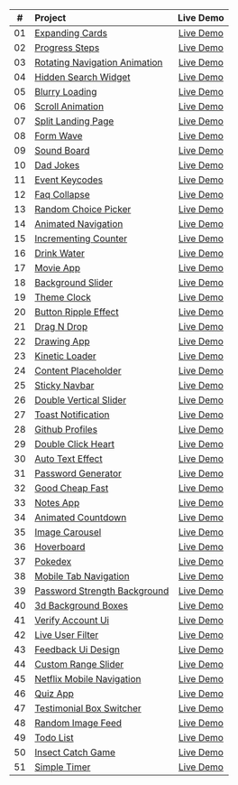 |  #  | Project                                                                                                             |                                       Live Demo                                       |
| :-: | :------------------------------------------------------------------------------------------------------------------ | :-----------------------------------------------------------------------------------: |
| 01  | [Expanding Cards](https://github.com/A-Karim2003/50-projects/tree/main/expanding-cards)                             |        [Live Demo](https://a-karim2003.github.io/50-projects/expanding-cards/)        |
| 02  | [Progress Steps](https://github.com/A-Karim2003/50-projects/tree/main/progress-steps)                               |        [Live Demo](https://a-karim2003.github.io/50-projects/progress-steps/)         |
| 03  | [Rotating Navigation Animation](https://github.com/A-Karim2003/50-projects/tree/main/rotating-navigation-animation) | [Live Demo](https://a-karim2003.github.io/50-projects/rotating-navigation-animation/) |
| 04  | [Hidden Search Widget](https://github.com/A-Karim2003/50-projects/tree/main/hidden-search-widget)                   |     [Live Demo](https://a-karim2003.github.io/50-projects/hidden-search-widget/)      |
| 05  | [Blurry Loading](https://github.com/A-Karim2003/50-projects/tree/main/blurry-loading)                               |        [Live Demo](https://a-karim2003.github.io/50-projects/blurry-loading/)         |
| 06  | [Scroll Animation](https://github.com/A-Karim2003/50-projects/tree/main/scroll-animation)                           |       [Live Demo](https://a-karim2003.github.io/50-projects/scroll-animation/)        |
| 07  | [Split Landing Page](https://github.com/A-Karim2003/50-projects/tree/main/split-landing-page)                       |      [Live Demo](https://a-karim2003.github.io/50-projects/split-landing-page/)       |
| 08  | [Form Wave](https://github.com/A-Karim2003/50-projects/tree/main/form-wave)                                         |           [Live Demo](https://a-karim2003.github.io/50-projects/form-wave/)           |
| 09  | [Sound Board](https://github.com/A-Karim2003/50-projects/tree/main/sound-board)                                     |          [Live Demo](https://a-karim2003.github.io/50-projects/sound-board/)          |
| 10  | [Dad Jokes](https://github.com/A-Karim2003/50-projects/tree/main/dad-jokes)                                         |           [Live Demo](https://a-karim2003.github.io/50-projects/dad-jokes/)           |
| 11  | [Event Keycodes](https://github.com/A-Karim2003/50-projects/tree/main/event-keycodes)                               |        [Live Demo](https://a-karim2003.github.io/50-projects/event-keycodes/)         |
| 12  | [Faq Collapse](https://github.com/A-Karim2003/50-projects/tree/main/faq-collapse)                                   |         [Live Demo](https://a-karim2003.github.io/50-projects/faq-collapse/)          |
| 13  | [Random Choice Picker](https://github.com/A-Karim2003/50-projects/tree/main/random-choice-picker)                   |     [Live Demo](https://a-karim2003.github.io/50-projects/random-choice-picker/)      |
| 14  | [Animated Navigation](https://github.com/A-Karim2003/50-projects/tree/main/animated-navigation)                     |      [Live Demo](https://a-karim2003.github.io/50-projects/animated-navigation/)      |
| 15  | [Incrementing Counter](https://github.com/A-Karim2003/50-projects/tree/main/incrementing-counter)                   |     [Live Demo](https://a-karim2003.github.io/50-projects/incrementing-counter/)      |
| 16  | [Drink Water](https://github.com/A-Karim2003/50-projects/tree/main/drink-water)                                     |          [Live Demo](https://a-karim2003.github.io/50-projects/drink-water/)          |
| 17  | [Movie App](https://github.com/A-Karim2003/50-projects/tree/main/movie-app)                                         |           [Live Demo](https://a-karim2003.github.io/50-projects/movie-app/)           |
| 18  | [Background Slider](https://github.com/A-Karim2003/50-projects/tree/main/background-slider)                         |       [Live Demo](https://a-karim2003.github.io/50-projects/background-slider/)       |
| 19  | [Theme Clock](https://github.com/A-Karim2003/50-projects/tree/main/theme-clock)                                     |          [Live Demo](https://a-karim2003.github.io/50-projects/theme-clock/)          |
| 20  | [Button Ripple Effect](https://github.com/A-Karim2003/50-projects/tree/main/button-ripple-effect)                   |     [Live Demo](https://a-karim2003.github.io/50-projects/button-ripple-effect/)      |
| 21  | [Drag N Drop](https://github.com/A-Karim2003/50-projects/tree/main/drag-n-drop)                                     |          [Live Demo](https://a-karim2003.github.io/50-projects/drag-n-drop/)          |
| 22  | [Drawing App](https://github.com/A-Karim2003/50-projects/tree/main/drawing-app)                                     |          [Live Demo](https://a-karim2003.github.io/50-projects/drawing-app/)          |
| 23  | [Kinetic Loader](https://github.com/A-Karim2003/50-projects/tree/main/kinetic-loader)                               |        [Live Demo](https://a-karim2003.github.io/50-projects/kinetic-loader/)         |
| 24  | [Content Placeholder](https://github.com/A-Karim2003/50-projects/tree/main/content-placeholder)                     |      [Live Demo](https://a-karim2003.github.io/50-projects/content-placeholder/)      |
| 25  | [Sticky Navbar](https://github.com/A-Karim2003/50-projects/tree/main/sticky-navbar)                                 |         [Live Demo](https://a-karim2003.github.io/50-projects/sticky-navbar/)         |
| 26  | [Double Vertical Slider](https://github.com/A-Karim2003/50-projects/tree/main/double-vertical-slider)               |    [Live Demo](https://a-karim2003.github.io/50-projects/double-vertical-slider/)     |
| 27  | [Toast Notification](https://github.com/A-Karim2003/50-projects/tree/main/toast-notification)                       |      [Live Demo](https://a-karim2003.github.io/50-projects/toast-notification/)       |
| 28  | [Github Profiles](https://github.com/A-Karim2003/50-projects/tree/main/github-profiles)                             |        [Live Demo](https://a-karim2003.github.io/50-projects/github-profiles/)        |
| 29  | [Double Click Heart](https://github.com/A-Karim2003/50-projects/tree/main/double-click-heart)                       |      [Live Demo](https://a-karim2003.github.io/50-projects/double-click-heart/)       |
| 30  | [Auto Text Effect](https://github.com/A-Karim2003/50-projects/tree/main/auto-text-effect)                           |       [Live Demo](https://a-karim2003.github.io/50-projects/auto-text-effect/)        |
| 31  | [Password Generator](https://github.com/A-Karim2003/50-projects/tree/main/password-generator)                       |      [Live Demo](https://a-karim2003.github.io/50-projects/password-generator/)       |
| 32  | [Good Cheap Fast](https://github.com/A-Karim2003/50-projects/tree/main/good-cheap-fast)                             |        [Live Demo](https://a-karim2003.github.io/50-projects/good-cheap-fast/)        |
| 33  | [Notes App](https://github.com/A-Karim2003/50-projects/tree/main/notes-app)                                         |           [Live Demo](https://a-karim2003.github.io/50-projects/notes-app/)           |
| 34  | [Animated Countdown](https://github.com/A-Karim2003/50-projects/tree/main/animated-countdown)                       |      [Live Demo](https://a-karim2003.github.io/50-projects/animated-countdown/)       |
| 35  | [Image Carousel](https://github.com/A-Karim2003/50-projects/tree/main/image-carousel)                               |        [Live Demo](https://a-karim2003.github.io/50-projects/image-carousel/)         |
| 36  | [Hoverboard](https://github.com/A-Karim2003/50-projects/tree/main/hoverboard)                                       |          [Live Demo](https://a-karim2003.github.io/50-projects/hoverboard/)           |
| 37  | [Pokedex](https://github.com/A-Karim2003/50-projects/tree/main/pokedex)                                             |            [Live Demo](https://a-karim2003.github.io/50-projects/pokedex/)            |
| 38  | [Mobile Tab Navigation](https://github.com/A-Karim2003/50-projects/tree/main/mobile-tab-nav)                        |        [Live Demo](https://a-karim2003.github.io/50-projects/mobile-tab-nav/)         |
| 39  | [Password Strength Background](https://github.com/A-Karim2003/50-projects/tree/main/password-strength)              |       [Live Demo](https://a-karim2003.github.io/50-projects/password-strength/)       |
| 40  | [3d Background Boxes](https://github.com/A-Karim2003/50-projects/tree/main/3d-background-boxes)                     |      [Live Demo](https://a-karim2003.github.io/50-projects/3d-background-boxes/)      |
| 41  | [Verify Account Ui](https://github.com/A-Karim2003/50-projects/tree/main/verify-ui)                                 |           [Live Demo](https://a-karim2003.github.io/50-projects/verify-ui/)           |
| 42  | [Live User Filter](https://github.com/A-Karim2003/50-projects/tree/main/live-user-filter)                           |       [Live Demo](https://a-karim2003.github.io/50-projects/live-user-filter/)        |
| 43  | [Feedback Ui Design](https://github.com/A-Karim2003/50-projects/tree/main/feedback-ui-design)                       |      [Live Demo](https://a-karim2003.github.io/50-projects/feedback-ui-design/)       |
| 44  | [Custom Range Slider](https://github.com/A-Karim2003/50-projects/tree/main/custom-range-slider)                     |      [Live Demo](https://a-karim2003.github.io/50-projects/custom-range-slider/)      |
| 45  | [Netflix Mobile Navigation](https://github.com/A-Karim2003/50-projects/tree/main/netflix-mobile-navigation)         |   [Live Demo](https://a-karim2003.github.io/50-projects/netflix-mobile-navigation/)   |
| 46  | [Quiz App](https://github.com/A-Karim2003/50-projects/tree/main/quiz-app)                                           |           [Live Demo](https://a-karim2003.github.io/50-projects/quiz-app/)            |
| 47  | [Testimonial Box Switcher](https://github.com/A-Karim2003/50-projects/tree/main/testimonial-box-switcher)           |   [Live Demo](https://a-karim2003.github.io/50-projects/testimonial-box-switcher/)    |
| 48  | [Random Image Feed](https://github.com/A-Karim2003/50-projects/tree/main/random-image-feed)                         |       [Live Demo](https://a-karim2003.github.io/50-projects/random-image-feed/)       |
| 49  | [Todo List](https://github.com/A-Karim2003/50-projects/tree/main/todo-list)                                         |           [Live Demo](https://a-karim2003.github.io/50-projects/todo-list/)           |
| 50  | [Insect Catch Game](https://github.com/A-Karim2003/50-projects/tree/main/insect-catch-game)                         |       [Live Demo](https://a-karim2003.github.io/50-projects/insect-catch-game/)       |
| 51  | [Simple Timer](https://github.com/A-Karim2003/50-projects/tree/main/simple-timer)                                   |         [Live Demo](https://a-karim2003.github.io/50-projects/simple-timer/)          |
